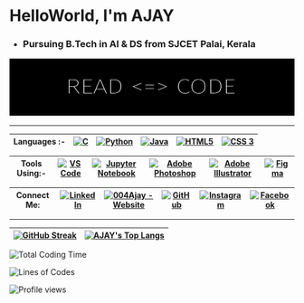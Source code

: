 # HelloWorld, I'm AJAY

* ### Pursuing B.Tech in AI & DS from SJCET Palai, Kerala

![AJAY](Ajay.png)

---

<!-- Table sample is placed in the other file (README Comments.md)-->

| Languages :- |  [<img src="https://img.icons8.com/color/480/000000/c-programming.png" title = "C" height='30'>](https://www.google.com/search?q=c+programming&rlz=1C1CHBF_enIN998IN998&oq=C+Programming&aqs=chrome.0.35i39j0i20i263i512j0i131i433i512j0i20i263i512j0i131i433i512j69i60j69i65j69i60.5289j0j7&sourceid=chrome&ie=UTF-8) | [<img src='https://img.icons8.com/color/480/000000/python--v1.png' title = "Python" height='30'>](https://www.google.com/search?q=Python&rlz=1C1CHBF_enIN998IN998&oq=Python&aqs=chrome..69i57j69i59l2j69i60j69i65j69i60l2j69i65.5263j0j7&sourceid=chrome&ie=UTF-8) |  [<img src="https://img.icons8.com/color/480/000000/java-coffee-cup-logo--v1.png" title = "Java" height='30'>](https://www.google.com/search?q=java&oq=java&aqs=chrome..69i57j69i59l3j69i60j69i65j69i60l2.1810j0j7&sourceid=chrome&ie=UTF-8) | [<img src="https://img.icons8.com/color/480/000000/html-5--v1.png" title = "HTML5" height='30'>](https://www.google.com/search?q=html&oq=html&aqs=chrome..69i57j35i39l2j69i60l3j69i65l2.2190j0j4&sourceid=chrome&ie=UTF-8) |  [<img src="https://img.icons8.com/color/240/000000/css3.png" title = "CSS 3" height='30'>](https://www.google.com/search?q=CSS&rlz=1C1CHBF_enIN998IN998&oq=CSS&aqs=chrome..69i57j35i39j69i59j0i131i433i512j0i67j69i60l3.2495j0j7&sourceid=chrome&ie=UTF-8)
| :---------: | ---------- | ---------- | ---------- | ---------- | ---------- |


|  Tools Using:- | [<img src="https://img.icons8.com/fluency/240/000000/visual-studio-code-2019.png" title = "VS Code" height='30'>](https://www.google.com/search?q=vs+code&oq=vs+code&aqs=chrome..69i57j69i59j0i433i512l2j0i512j0i433i512j0i512j69i60.1255j0j7&sourceid=chrome&ie=UTF-8) | [<img src="https://img.icons8.com/fluency/240/000000/jupyter.png" title = "Jupyter Notebook" height='30'>](https://www.google.com/search?q=jupyter+notebook&rlz=1C1CHBF_enIN998IN998&oq=Jupyter+Notebook&aqs=chrome.0.35i39i355j46i39i199i465j0i67l3j69i60l3.2332j0j7&sourceid=chrome&ie=UTF-8) | [<img src="https://img.icons8.com/color/480/000000/adobe-photoshop--v1.png" title = "Adobe Photoshop" height='30'>](https://www.adobe.com/products/photoshop.html) | [<img src="https://img.icons8.com/color/480/000000/adobe-illustrator--v1.png" title = "Adobe Illustrator" height='30'>](https://www.adobe.com/products/illustrator.html) | [<img src="https://img.icons8.com/fluency/240/000000/figma.png" title = "Figma" height='30'>](https://www.figma.com/) | 
| :---------: | ---------- | ---------- | ---------- | ---------- | ---------- |

| Connect Me: | [<img src="https://img.icons8.com/color/480/000000/linkedin.png" title = "LinkedIn" height='30'>](https://www.linkedin.com/in/https://www.linkedin.com/in/ajay-t-shaju-976212183//) | [<img src="https://img.icons8.com/fluency/96/000000/domain.png" title = "004Ajay - Website" height='30'>](https://004ajay.github.io/) | [<img src="https://img.icons8.com/fluency/240/ffffff/github.png" title = "GitHub"  height='30'>](https://github.com/004Ajay) | [<img src="https://img.icons8.com/fluency/240/000000/instagram-new.png" title = "Instagram" height='30'>](https://www.instagram.com/https://www.instagram.com/mr_againster//) | [<img src="https://img.icons8.com/fluency/240/000000/facebook-new.png" title = "Facebook" height='30'>](https://www.facebook.com/ajaytshaju/) |
| :---------: | ---------- | ---------- | ---------- | ---------- | ---------- |


---

 <!-- Table format for Streaks & Top Languages --> 
 | <div class="stats" align="left"> [![GitHub Streak](http://github-readme-streak-stats.herokuapp.com?user=004Ajay&theme=dark&hide_border=true&date_format=M%20j%5B%2C%20Y%5D)](https://git.io/streak-stats) </div> | [![AJAY's Top Langs](https://github-readme-stats.vercel.app/api/top-langs/?username=004Ajay&layout=compact&theme=dark)](https://github.com/anuraghazra/github-readme-stats) |
 |------------ | ------------|

<!-- Miscellaneous -->

![Total Coding Time](http://img.shields.io/badge/Total%20Coding%20Time-1,562%20hours%20~%2065%20days-blue)

![Lines of Codes](https://img.shields.io/badge/Lines%20of%20code%20written-35,348-blue)


![Profile views](https://gpvc.arturio.dev/004Ajay)